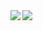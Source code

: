 
<img align="left" src="https://github-readme-stats.vercel.app/api?username=aamil123&count_private=true&line_height=21&show_icons=true&hide_border=true&theme=dracula"/>
<img align="left" src="https://github-readme-stats.vercel.app/api/top-langs/?username=aamil123&layout=compact&card_width=250&hide_border=true&theme=dracula"/>
